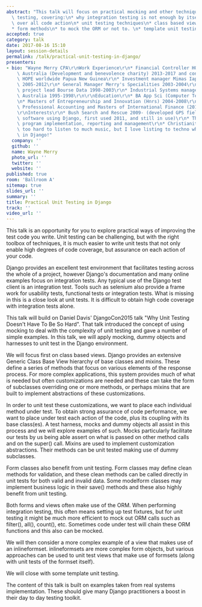 ```yaml
---
abstract: "This talk will focus on practical mocking and other techniques in unit\
  \ testing, covering:\n* why integration testing is not enough by itself\n* assertions\
  \ over all code action\n* unit testing techniques\n* class based view methods \n\
  * form methods\n* to mock the ORM or not to. \n* template unit testing"
accepted: true
category: talk
date: 2017-08-16 15:10
layout: session-details
permalink: /talk/practical-unit-testing-in-django/
presenters:
- bio: "Wayne Merry CPA\r\nWork Experience\r\n* Financial Controller HOPE worldwide\
    \ Australia (Development and benevolence charity) 2013-2017 and consultant to\
    \ HOPE worldwide Papua New Guinea\r\n* Investment manager Mimas Iapetus Trust\
    \ 2005-2012\r\n* General Manager Merry's Specialities 2003-2004\r\n* Trading Systems\
    \ project lead Bourse Data 1998-2003\r\n* Industrial Systems manager United Weighing\
    \ Australia 1995-1998\r\n\r\nEducation\r\n* BA App Sci (Computer Technology) 1991-1994\r\
    \n* Masters of Entrepreneurship and Innovation (Hnrs) 2004-2008\r\n* Masters of\
    \ Professional Accounting and Masters of International Finance (2010-2012)\r\n\
    \r\nInterests\r\n* Bush Search and Rescue 2009- (developed GPS field training\
    \ software using Django, first used 2011, and still in use)\r\n* Third world charity\
    \ program implementation, reporting and management\r\n* Christianity\r\n* I work\
    \ too hard to listen to much music, but I love listing to techno while programming\
    \ in Django!"
  company: ''
  github: ''
  name: Wayne Merry
  photo_url: ''
  twitter: ''
  website: ''
published: true
room: 'Ballroom A'
sitemap: true
slides_url: ''
summary: ''
title: Practical Unit Testing in Django
track: ''
video_url: ''
---
```


This talk is an opportunity for you to explore practical ways of improving the test code you write. Unit testing can be challenging, but with the right toolbox of techniques, it is much easier to write unit tests that not only enable high degrees of code coverage, but assurance on each action of your code.

Django provides an excellent test environment that facilitates testing across the whole of a project, however Django's documentation and many online examples focus on integration tests. Any typical use of the Django test client is an integration test. Tools such as selenium also provide a frame work for usability tests, functional tests or integration tests. What is missing in this is a close look at unit tests. It is difficult to obtain high code coverage with integration tests alone.

This talk will build on Daniel Davis' DjangoCon2015 talk "Why Unit Testing Doesn't Have To Be So Hard". That talk introduced the concept of using mocking to deal with the complexity of unit testing and gave a number of simple examples. In this talk, we will apply mocking, dummy objects and harnesses to unit test in the Django environment.

We will focus first on class based views. Django provides an extensive Generic Class Base View hierarchy of base classes and mixins. These define a series of methods that focus on various elements of the response process. For more complex applications, this system provides much of what is needed but often customizations are needed and these can take the form of subclasses overriding one or more methods, or perhaps mixins that are built to implement abstractions of these customizations.

In order to unit test these customizations, we want to place each individual method under test. To obtain strong assurance of code performance, we want to place under test each action of the code, plus its coupling with its base class(es). A test harness, mocks and dummy objects all assist in this process and we will explore examples of such. Mocks particularly facilitate our tests by us being able assert on what is passed on other method calls and on the super() call. Mixins are used to implement customization abstractions. Their methods can be unit tested making use of dummy subclasses.

Form classes also benefit from unit testing. Form classes may define clean methods for validation, and these clean methods can be called directly in unit tests for both valid and invalid data. Some modelform classes may implement business logic in their save() methods and these also highly benefit from unit testing.

Both forms and views often make use of the ORM. When performing integration testing, this often means setting up test fixtures, but for unit testing it might be much more efficient to mock out ORM calls such as filter(), all(), count(), etc. Sometimes code under test will chain these ORM functions and this also can be mocked.

We will then consider a more complex example of a view that makes use of an inlineformset. inlineformsets are more complex form objects, but various approaches can be used to unit test views that make use of formsets (along with unit tests of the formset itself).

We will close with some template unit testing.

The content of this talk is built on examples taken from real systems implementation. These should give many Django practitioners a boost in their day to day testing toolkit.
